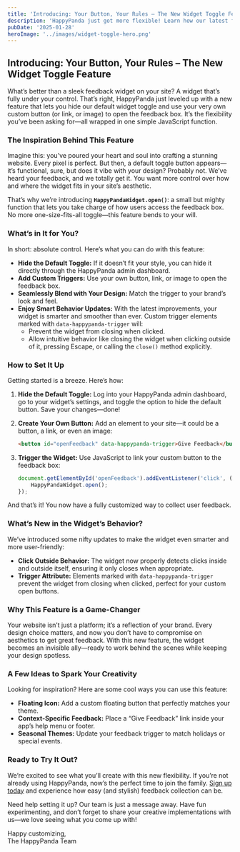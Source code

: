 ```yaml
---
title: 'Introducing: Your Button, Your Rules – The New Widget Toggle Feature'
description: 'HappyPanda just got more flexible! Learn how our latest feature lets you hide the default widget toggle and use your own custom buttons, links, or icons to open the feedback box. Perfect for seamless design and ultimate customization.'
pubDate: '2025-01-28'
heroImage: '../images/widget-toggle-hero.png'
---
```


## Introducing: Your Button, Your Rules – The New Widget Toggle Feature

What’s better than a sleek feedback widget on your site? A widget that’s fully under your control. That’s right, HappyPanda just leveled up with a new feature that lets you hide our default widget toggle and use your very own custom button (or link, or image) to open the feedback box. It’s the flexibility you’ve been asking for—all wrapped in one simple JavaScript function.

### The Inspiration Behind This Feature

Imagine this: you’ve poured your heart and soul into crafting a stunning website. Every pixel is perfect. But then, a default toggle button appears—it’s functional, sure, but does it vibe with your design? Probably not. We’ve heard your feedback, and we totally get it. You want more control over how and where the widget fits in your site’s aesthetic.

That’s why we’re introducing **`HappyPandaWidget.open()`**: a small but mighty function that lets you take charge of how users access the feedback box. No more one-size-fits-all toggle—this feature bends to your will.

### What’s in It for You?

In short: absolute control. Here’s what you can do with this feature:

- **Hide the Default Toggle:** If it doesn’t fit your style, you can hide it directly through the HappyPanda admin dashboard.
- **Add Custom Triggers:** Use your own button, link, or image to open the feedback box.
- **Seamlessly Blend with Your Design:** Match the trigger to your brand’s look and feel.
- **Enjoy Smart Behavior Updates:** With the latest improvements, your widget is smarter and smoother than ever. Custom trigger elements marked with `data-happypanda-trigger` will:
  - Prevent the widget from closing when clicked.
  - Allow intuitive behavior like closing the widget when clicking outside of it, pressing Escape, or calling the `close()` method explicitly.

### How to Set It Up

Getting started is a breeze. Here’s how:

1. **Hide the Default Toggle:**
   Log into your HappyPanda admin dashboard, go to your widget’s settings, and toggle the option to hide the default button. Save your changes—done!

2. **Create Your Own Button:**
   Add an element to your site—it could be a button, a link, or even an image:
   ```html
   <button id="openFeedback" data-happypanda-trigger>Give Feedback</button>
   ```

3. **Trigger the Widget:**
   Use JavaScript to link your custom button to the feedback box:
   ```javascript
   document.getElementById('openFeedback').addEventListener('click', () => {
       HappyPandaWidget.open();
   });
   ```

And that’s it! You now have a fully customized way to collect user feedback.

### What’s New in the Widget’s Behavior?

We’ve introduced some nifty updates to make the widget even smarter and more user-friendly:

- **Click Outside Behavior:** The widget now properly detects clicks inside and outside itself, ensuring it only closes when appropriate.
- **Trigger Attribute:** Elements marked with `data-happypanda-trigger` prevent the widget from closing when clicked, perfect for your custom open buttons.

### Why This Feature is a Game-Changer

Your website isn’t just a platform; it’s a reflection of your brand. Every design choice matters, and now you don’t have to compromise on aesthetics to get great feedback. With this new feature, the widget becomes an invisible ally—ready to work behind the scenes while keeping your design spotless.

### A Few Ideas to Spark Your Creativity

Looking for inspiration? Here are some cool ways you can use this feature:

- **Floating Icon:** Add a custom floating button that perfectly matches your theme.
- **Context-Specific Feedback:** Place a “Give Feedback” link inside your app’s help menu or footer.
- **Seasonal Themes:** Update your feedback trigger to match holidays or special events.

### Ready to Try It Out?

We’re excited to see what you’ll create with this new flexibility. If you’re not already using HappyPanda, now’s the perfect time to join the family. [Sign up today](#) and experience how easy (and stylish) feedback collection can be.

Need help setting it up? Our team is just a message away. Have fun experimenting, and don’t forget to share your creative implementations with us—we love seeing what you come up with!

Happy customizing,  
The HappyPanda Team

